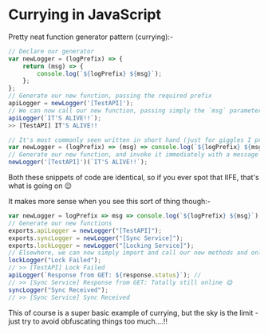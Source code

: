# Currying in JavaScript

Pretty neat function generator pattern (currying):-

```javascript
// Declare our generator
var newLogger = (logPrefix) => {
    return (msg) => {
        console.log(`${logPrefix} ${msg}`);
    };
};
// Generate our new function, passing the required prefix
apiLogger = newLogger('[TestAPI]');
// We can now call our new function, passing simply the `msg` parameter
apiLogger(`IT'S ALIVE!!`);
>> [TestAPI] IT'S ALIVE!!
```

```javascript
// It's most commonly seen written in short hand (just for giggles I presume!) using the IIFE pattern:-
var newLogger = (logPrefix) => (msg) => console.log(`${logPrefix} ${msg}`) ;
// Generate our new function, and invoke it immediately with a message
newLogger('[TestAPI]')(`IT'S ALIVE!!`);
```

Both these snippets of code are identical, so if you ever spot that IIFE, that's what is going on :wink:

It makes more sense when you see this sort of thing though:-

```javascript
var newLogger = logPrefix => msg => console.log(`${logPrefix} ${msg}`);
// Generate our new functions
exports.apiLogger = newLogger("[TestAPI]");
exports.syncLogger = newLogger("[Sync Service]");
exports.lockLogger = newLogger("[Locking Service]");
// Elsewhere, we can now simply import and call our new methods and only pass the required `msg` argument:
lockLogger("Lock Failed");
// >> [TestAPI] Lock Failed
apiLogger(`Response from GET: ${response.status}`); //
// >> [Sync Service] Response from GET: Totally still online 😋
syncLogger("Sync Received");
// >> [Sync Service] Sync Received
```

This of course is a super basic example of currying, but the sky is the limit - just try to avoid obfuscating things too much....!!
